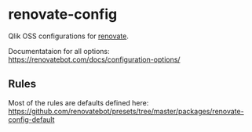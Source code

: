 # renovate-config

Qlik OSS configurations for [renovate](https://renovatebot.com/).

Documentataion for all options: https://renovatebot.com/docs/configuration-options/

## Rules

Most of the rules are defaults defined here: https://github.com/renovatebot/presets/tree/master/packages/renovate-config-default